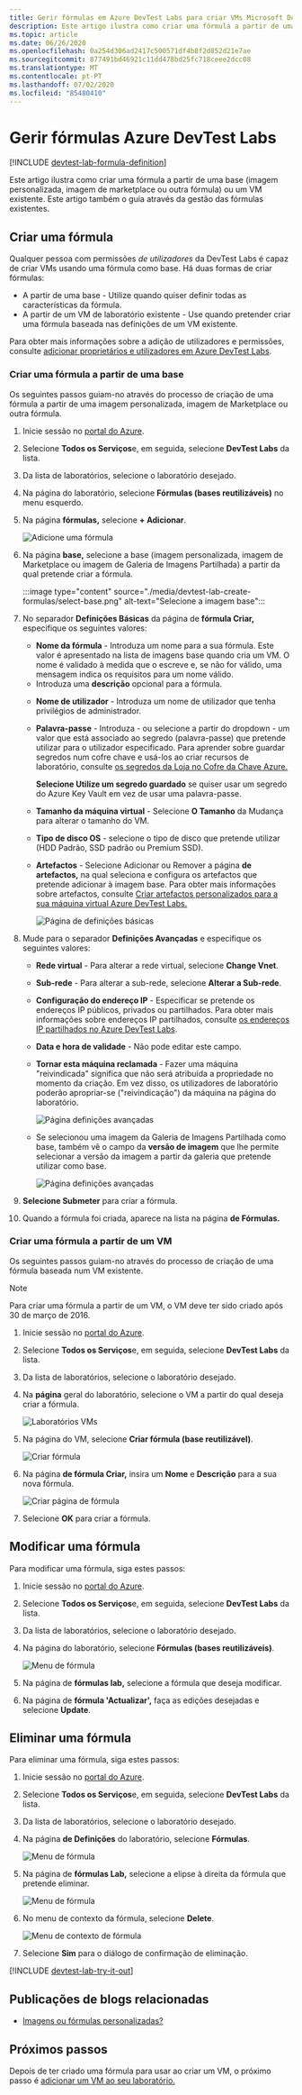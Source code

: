```yaml
---
title: Gerir fórmulas em Azure DevTest Labs para criar VMs Microsoft Docs
description: Este artigo ilustra como criar uma fórmula a partir de uma base (imagem personalizada, imagem de marketplace ou outra fórmula) ou um VM existente.
ms.topic: article
ms.date: 06/26/2020
ms.openlocfilehash: 0a254d306ad2417c500571df4b8f2d852d21e7ae
ms.sourcegitcommit: 877491bd46921c11dd478bd25fc718ceee2dcc08
ms.translationtype: MT
ms.contentlocale: pt-PT
ms.lasthandoff: 07/02/2020
ms.locfileid: "85480410"
---
```

# <a name="manage-azure-devtest-labs-formulas"></a>Gerir fórmulas Azure DevTest Labs

[!INCLUDE [devtest-lab-formula-definition](../../includes/devtest-lab-formula-definition.md)]

Este artigo ilustra como criar uma fórmula a partir de uma base (imagem personalizada, imagem de marketplace ou outra fórmula) ou um VM existente. Este artigo também o guia através da gestão das fórmulas existentes.

## <a name="create-a-formula"></a>Criar uma fórmula
Qualquer pessoa com permissões *de utilizadores* da DevTest Labs é capaz de criar VMs usando uma fórmula como base. Há duas formas de criar fórmulas: 

* A partir de uma base - Utilize quando quiser definir todas as características da fórmula.
* A partir de um VM de laboratório existente - Use quando pretender criar uma fórmula baseada nas definições de um VM existente.

Para obter mais informações sobre a adição de utilizadores e permissões, consulte [adicionar proprietários e utilizadores em Azure DevTest Labs](./devtest-lab-add-devtest-user.md).

### <a name="create-a-formula-from-a-base"></a>Criar uma fórmula a partir de uma base
Os seguintes passos guiam-no através do processo de criação de uma fórmula a partir de uma imagem personalizada, imagem de Marketplace ou outra fórmula.

1. Inicie sessão no [portal do Azure](https://portal.azure.com).

2. Selecione **Todos os Serviços**e, em seguida, selecione **DevTest Labs** da lista.

3. Da lista de laboratórios, selecione o laboratório desejado.  

4. Na página do laboratório, selecione **Fórmulas (bases reutilizáveis)** no menu esquerdo.
5. Na página **fórmulas,** selecione **+ Adicionar**.
   
    ![Adicione uma fórmula](./media/devtest-lab-create-formulas/add-formula.png)
6. Na página **base,** selecione a base (imagem personalizada, imagem de Marketplace ou imagem de Galeria de Imagens Partilhada) a partir da qual pretende criar a fórmula.

    :::image type="content" source="./media/devtest-lab-create-formulas/select-base.png" alt-text="Selecione a imagem base":::
1. No separador **Definições Básicas** da página de **fórmula Criar,** especifique os seguintes valores:
   
    * **Nome da fórmula** - Introduza um nome para a sua fórmula. Este valor é apresentado na lista de imagens base quando cria um VM. O nome é validado à medida que o escreve e, se não for válido, uma mensagem indica os requisitos para um nome válido.
    - Introduza uma **descrição** opcional para a fórmula. 
    * **Nome de utilizador** - Introduza um nome de utilizador que tenha privilégios de administrador.
    * **Palavra-passe** - Introduza - ou selecione a partir do dropdown - um valor que está associado ao segredo (palavra-passe) que pretende utilizar para o utilizador especificado. Para aprender sobre guardar segredos num cofre chave e usá-los ao criar recursos de laboratório, consulte [os segredos da Loja no Cofre da Chave Azure.](devtest-lab-store-secrets-in-key-vault.md)

        **Selecione Utilize um segredo guardado** se quiser usar um segredo do Azure Key Vault em vez de usar uma palavra-passe. 
    * **Tamanho da máquina virtual** - Selecione **O Tamanho** da Mudança para alterar o tamanho do VM. 
    - **Tipo de disco OS** - selecione o tipo de disco que pretende utilizar (HDD Padrão, SSD padrão ou Premium SSD).
    * **Artefactos** - Selecione Adicionar ou Remover a página **de artefactos,** na qual seleciona e configura os artefactos que pretende adicionar à imagem base. Para obter mais informações sobre artefactos, consulte [Criar artefactos personalizados para a sua máquina virtual Azure DevTest Labs.](devtest-lab-artifact-author.md)

        ![Página de definições básicas](./media/devtest-lab-create-formulas/basic-settings.png)
8. Mude para o separador **Definições Avançadas** e especifique os seguintes valores:
    - **Rede virtual** - Para alterar a rede virtual, selecione **Change Vnet**. 
    - **Sub-rede** - Para alterar a sub-rede, selecione **Alterar a Sub-rede**. 
    - **Configuração do endereço IP** - Especificar se pretende os endereços IP públicos, privados ou partilhados. Para obter mais informações sobre endereços IP partilhados, consulte [os endereços IP partilhados no Azure DevTest Labs](./devtest-lab-shared-ip.md).
    - **Data e hora de validade** - Não pode editar este campo. 
    - **Tornar esta máquina reclamada** - Fazer uma máquina "reivindicada" significa que não será atribuída a propriedade no momento da criação. Em vez disso, os utilizadores de laboratório poderão apropriar-se ("reivindicação") da máquina na página do laboratório.  

        ![Página definições avançadas](./media/devtest-lab-create-formulas/advanced-settings.png)
    - Se selecionou uma imagem da Galeria de Imagens Partilhada como base, também vê o campo da **versão de imagem** que lhe permite selecionar a versão da imagem a partir da galeria que pretende utilizar como base. 

        ![Página definições avançadas](./media/devtest-lab-create-formulas/advanced-settings-shared-image-gallery.png)
8. **Selecione Submeter** para criar a fórmula.

9. Quando a fórmula foi criada, aparece na lista na página **de Fórmulas.**

### <a name="create-a-formula-from-a-vm"></a>Criar uma fórmula a partir de um VM
Os seguintes passos guiam-no através do processo de criação de uma fórmula baseada num VM existente. 

> [!NOTE]
> Para criar uma fórmula a partir de um VM, o VM deve ter sido criado após 30 de março de 2016. 
> 
> 

1. Inicie sessão no [portal do Azure](https://go.microsoft.com/fwlink/p/?LinkID=525040).
2. Selecione **Todos os Serviços**e, em seguida, selecione **DevTest Labs** da lista.
3. Da lista de laboratórios, selecione o laboratório desejado.  
4. Na **página** geral do laboratório, selecione o VM a partir do qual deseja criar a fórmula.
   
    ![Laboratórios VMs](./media/devtest-lab-create-formulas/my-vms.png)
5. Na página do VM, selecione **Criar fórmula (base reutilizável)**.
   
    ![Criar fórmula](./media/devtest-lab-create-formulas/create-formula-menu.png)
6. Na página **de fórmula Criar,** insira um **Nome** e **Descrição** para a sua nova fórmula.
   
    ![Criar página de fórmula](./media/devtest-lab-create-formulas/create-formula-blade.png)
7. Selecione **OK** para criar a fórmula.

## <a name="modify-a-formula"></a>Modificar uma fórmula
Para modificar uma fórmula, siga estes passos:

1. Inicie sessão no [portal do Azure](https://go.microsoft.com/fwlink/p/?LinkID=525040).
2. Selecione **Todos os Serviços**e, em seguida, selecione **DevTest Labs** da lista.
3. Da lista de laboratórios, selecione o laboratório desejado.  
4. Na página do laboratório, selecione **Fórmulas (bases reutilizáveis)**.
   
    ![Menu de fórmula](./media/devtest-lab-manage-formulas/lab-settings-formulas.png)
5. Na página de **fórmulas lab,** selecione a fórmula que deseja modificar.
6. Na página de **fórmula 'Actualizar',** faça as edições desejadas e selecione **Update**.

## <a name="delete-a-formula"></a>Eliminar uma fórmula
Para eliminar uma fórmula, siga estes passos:

1. Inicie sessão no [portal do Azure](https://go.microsoft.com/fwlink/p/?LinkID=525040).
2. Selecione **Todos os Serviços**e, em seguida, selecione **DevTest Labs** da lista.
3. Da lista de laboratórios, selecione o laboratório desejado.  
4. Na página **de Definições** do laboratório, selecione **Fórmulas**.
   
    ![Menu de fórmula](./media/devtest-lab-manage-formulas/lab-settings-formulas.png)
5. Na página de **fórmulas Lab,** selecione a elipse à direita da fórmula que pretende eliminar.
   
    ![Menu de fórmula](./media/devtest-lab-manage-formulas/lab-formulas-blade.png)
6. No menu de contexto da fórmula, selecione **Delete**.
   
    ![Menu de contexto de fórmula](./media/devtest-lab-manage-formulas/formula-delete-context-menu.png)
7. Selecione **Sim** para o diálogo de confirmação de eliminação.

[!INCLUDE [devtest-lab-try-it-out](../../includes/devtest-lab-try-it-out.md)]

## <a name="related-blog-posts"></a>Publicações de blogs relacionadas
* [Imagens ou fórmulas personalizadas?](devtest-lab-faq.md#what-is-the-difference-between-a-custom-image-and-a-formula)

## <a name="next-steps"></a>Próximos passos
Depois de ter criado uma fórmula para usar ao criar um VM, o próximo passo é [adicionar um VM ao seu laboratório.](devtest-lab-add-vm.md)

